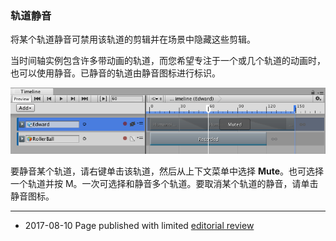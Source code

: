 ### 轨道静音

将某个轨道静音可禁用该轨道的剪辑并在场景中隐藏这些剪辑。

当时间轴实例包含许多带动画的轨道，而您希望专注于一个或几个轨道的动画时，也可以使用静音。已静音的轨道由静音图标进行标识。

![选定且静音的轨道](../uploads/Main/timeline_track_muted.png)

要静音某个轨道，请右键单击该轨道，然后从上下文菜单中选择 __Mute__。也可选择一个轨道并按 M。一次可选择和静音多个轨道。要取消某个轨道的静音，请单击静音图标。

---
* <span class="page-edit">2017-08-10  Page published with limited [editorial review](DocumentationEditorialReview.html)
</span>
